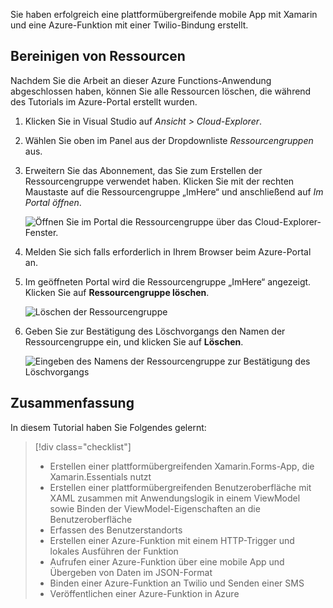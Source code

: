 Sie haben erfolgreich eine plattformübergreifende mobile App mit Xamarin und eine Azure-Funktion mit einer Twilio-Bindung erstellt.

## <a name="clean-up-resources"></a>Bereinigen von Ressourcen

Nachdem Sie die Arbeit an dieser Azure Functions-Anwendung abgeschlossen haben, können Sie alle Ressourcen löschen, die während des Tutorials im Azure-Portal erstellt wurden.

1. Klicken Sie in Visual Studio auf *Ansicht > Cloud-Explorer*.

2. Wählen Sie oben im Panel aus der Dropdownliste *Ressourcengruppen* aus.

3. Erweitern Sie das Abonnement, das Sie zum Erstellen der Ressourcengruppe verwendet haben. Klicken Sie mit der rechten Maustaste auf die Ressourcengruppe „ImHere“ und anschließend auf *Im Portal öffnen*.

    ![Öffnen Sie im Portal die Ressourcengruppe über das Cloud-Explorer-Fenster.](../media-drafts/9-open-resource-group-in-portal.png)

4. Melden Sie sich falls erforderlich in Ihrem Browser beim Azure-Portal an.

5. Im geöffneten Portal wird die Ressourcengruppe „ImHere“ angezeigt. Klicken Sie auf **Ressourcengruppe löschen**.

    ![Löschen der Ressourcengruppe](../media-drafts/9-delete-resource-group.png)

6. Geben Sie zur Bestätigung des Löschvorgangs den Namen der Ressourcengruppe ein, und klicken Sie auf **Löschen**.

    ![Eingeben des Namens der Ressourcengruppe zur Bestätigung des Löschvorgangs](../media-drafts/9-confirm-delete-resource-group.png)

## <a name="summary"></a>Zusammenfassung

In diesem Tutorial haben Sie Folgendes gelernt:
> [!div class="checklist"]
> * Erstellen einer plattformübergreifenden Xamarin.Forms-App, die Xamarin.Essentials nutzt
> * Erstellen einer plattformübergreifenden Benutzeroberfläche mit XAML zusammen mit Anwendungslogik in einem ViewModel sowie Binden der ViewModel-Eigenschaften an die Benutzeroberfläche
> * Erfassen des Benutzerstandorts
> * Erstellen einer Azure-Funktion mit einem HTTP-Trigger und lokales Ausführen der Funktion
> * Aufrufen einer Azure-Funktion über eine mobile App und Übergeben von Daten im JSON-Format
> * Binden einer Azure-Funktion an Twilio und Senden einer SMS
> * Veröffentlichen einer Azure-Funktion in Azure
